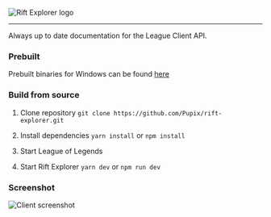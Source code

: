 ![Rift Explorer logo](assets/logo.png?raw=true)

----

Always up to date documentation for the League Client API.

### Prebuilt

Prebuilt binaries for Windows can be found [here](https://github.com/Pupix/rift-explorer/releases)

### Build from source

1. Clone repository
   `git clone https://github.com/Pupix/rift-explorer.git`

2. Install dependencies
   `yarn install` or `npm install`

3. Start League of Legends

4. Start Rift Explorer
   `yarn dev` or `npm run dev`

### Screenshot

![Client screenshot](assets/screenshot.png?raw=true)
